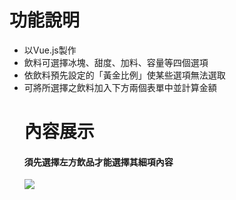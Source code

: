 <h1>功能說明</h1>
   <ul>
      <li>以Vue.js製作</li>
      <li>飲料可選擇冰塊、甜度、加料、容量等四個選項</li>
      <li>依飲料預先設定的「黃金比例」使某些選項無法選取</li>
      <li>可將所選擇之飲料加入下方兩個表單中並計算金額</li
   </ul>
<h1>內容展示</h1>
<h4>須先選擇左方飲品才能選擇其細項內容</h4>
<img src="todos.png">
